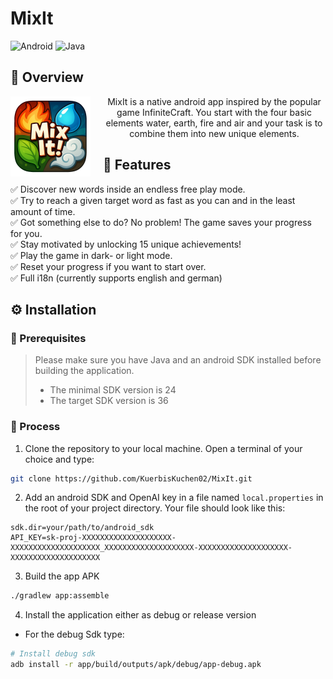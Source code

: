 # MixIt

![Android](https://img.shields.io/badge/Android-3DDC84?style=for-the-badge&logo=android&logoColor=white)
![Java](https://img.shields.io/badge/java-%23ED8B00.svg?style=for-the-badge&logo=openjdk&logoColor=white)

## 🧭 Overview
<p align="center">
  <img src="https://raw.githubusercontent.com/KuerbisKuchen02/MixIt/83ec42db4d55902d371e2feaebd5e7395d1b439e/app/src/main/res/drawable/ic_mix_it.png" width="128" style="margin-right: 20px; float: left;">
</p>
<p align="center">
    MixIt is a native android app inspired by the popular game InfiniteCraft. You start with the four basic elements water, earth, fire and air and your task is to combine them into new unique elements.
</p>


## 🚀 Features
✅ Discover new words inside an endless free play mode.  
✅ Try to reach a given target word as fast as you can and in the least amount of time.  
✅ Got something else to do? No problem! The game saves your progress for you.  
✅ Stay motivated by unlocking 15 unique achievements!  
✅ Play the game in dark- or light mode.  
✅ Reset your progress if you want to start over.  
✅ Full i18n (currently supports english and german)


## ⚙️ Installation
### 🔎 Prerequisites
> Please make sure you have Java and an android SDK installed before building the application.  
>  - The minimal SDK version is 24  
>  - The target SDK version is 36

### 🎯 Process

1. Clone the repository to your local machine. Open a terminal of your choice and type:
```bash
git clone https://github.com/KuerbisKuchen02/MixIt.git
```

2. Add an android SDK and OpenAI key in a file named `local.properties` in the root of your project directory. Your file should look like this:
```properties
sdk.dir=your/path/to/android_sdk
API_KEY=sk-proj-XXXXXXXXXXXXXXXXXXXX-XXXXXXXXXXXXXXXXXXXX_XXXXXXXXXXXXXXXXXXXX-XXXXXXXXXXXXXXXXXXXX-XXXXXXXXXXXXXXXXXXXX
```

3. Build the app APK
```bash
./gradlew app:assemble
```

4. Install the application either as debug or release version  
- For the debug Sdk type:
```bash
# Install debug sdk
adb install -r app/build/outputs/apk/debug/app-debug.apk
```

